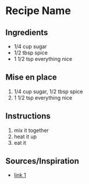 # Recipe Name


## Ingredients
* 1/4 cup sugar
* 1/2 tbsp spice
* 1 1/2 tsp everything nice


## Mise en place
1. 1/4 cup sugar, 1/2 tbsp spice
2. 1 1/2 tsp everything nice


## Instructions
1. mix it together
2. heat it up
3. eat it


## Sources/Inspiration
* [link 1](http://www.google.com)

